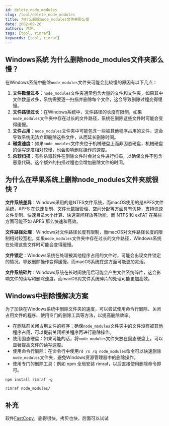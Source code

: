 ```yaml
---
id: delete_node_modules
slug: /tool/delete_node_modules
title: 为什么删除node_modules文件夹那么慢
date: 2002-09-26
authors: 酒辞.
tags: [tool, rimraf]
keywords: [tool, rimraf]
---
```


## Windows系统 为什么删除node_modules文件夹那么慢？

在Windows系统中删除`node_modules`文件夹可能会比较慢的原因有以下几点：

1. **文件数量过多**：`node_modules`文件夹通常包含大量的文件和文件夹，如果其中文件数量过多，系统需要逐一扫描并删除每个文件，这会导致删除过程变得缓慢。
2. **文件路径过长**：在Windows系统中，文件路径的长度有限制，如果`node_modules`文件夹中存在过长的文件路径，系统在删除这些文件时可能会变得缓慢。
3. **文件占用**：`node_modules`文件夹中可能包含一些被其他程序占用的文件，这会导致系统无法立即删除这些文件，从而延长删除时间。
4. **磁盘速度**：如果`node_modules`文件夹位于机械硬盘上而非固态硬盘，机械硬盘的读写速度相对较慢，也会影响删除操作的速度。
5. **杀软扫描**：有些杀毒软件在删除文件时会对文件进行扫描，以确保文件不包含恶意代码。这个额外的扫描过程也会增加删除文件的时间。



## 为什么在苹果系统上删除node_modules文件夹就很快？

**文件系统差异**：Windows采用的是NTFS文件系统，而macOS使用的是APFS文件系统，APFS 在快速复制、文件元数据管理、空间分配等方面具有优势，支持快速文件复制、快速目录大小计算、快速空间释放等功能，而 NTFS 和 exFAT 在某些方面可能不如 APFS 那么快速和高效。

**文件路径处理**：Windows对文件路径长度有限制，而macOS对文件路径长度的限制相对较宽松。如果`node_modules`文件夹中存在过长的文件路径，Windows系统在处理这些文件时可能会变得缓慢。

**文件锁定**：Windows系统在处理被其他程序占用的文件时，可能会出现文件锁定的情况，导致删除操作变得缓慢。而macOS系统在这方面可能更加灵活。

**文件系统碎片**：Windows系统在长时间使用后可能会产生文件系统碎片，这会影响文件的读写和删除速度。而macOS对文件系统碎片的处理可能更加高效。



## Windows中删除慢解决方案

为了加快在Windows系统中删除文件夹的速度，可以尝试使用命令行删除、关闭占用文件的程序、使用专门的删除工具等方法，以提高删除效率。

- 在删除前关闭占用文件的程序：确保`node_modules`文件夹中的文件没有被其他程序占用，可以提前关闭相关程序再进行删除操作。
- 使用固态硬盘：如果可能的话，将`node_modules`文件夹放在固态硬盘上，可以显著提高文件的读写速度。
- 使用命令行删除：在命令行中使用`rd /s /q node_modules`命令可以快速删除`node_modules`文件夹，避免Windows资源管理器中的删除操作。
- 使用专门的删除工具：例如 npm 全局安装 rimraf，以后直接使用删除命令即可。

```shell
npm install rimraf -g 

rimraf node_modules/
```



## 补充

软件[FastCopy](https://fastcopy.jp/)，删得很快，拷贝也快，后面可以试试